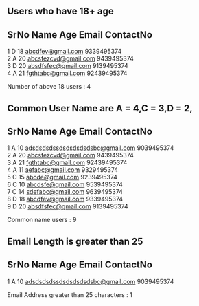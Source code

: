 Users who have 18+ age
----------------------------------------------------------------------------------------------------
SrNo      Name                Age       Email                                   ContactNo           
----------------------------------------------------------------------------------------------------
1         D                   18        abcdfev@gmail.com                       9339495374          
2         A                   20        abcsfezcvd@gmail.com                    9439495374          
3         D                   20        absdfsfec@gmail.com                     9139495374          
4         A                   21        fgthtabc@gmail.com                      92439495374         

Number of above 18 users : 4




Common User Name are A  = 4,C  = 3,D  = 2,
----------------------------------------------------------------------------------------------------
SrNo      Name                Age       Email                                   ContactNo           
----------------------------------------------------------------------------------------------------
1         A                   10        adsdsdsdssdsdsdsdsdsbc@gmail.com        9039495374          
2         A                   20        abcsfezcvd@gmail.com                    9439495374          
3         A                   21        fgthtabc@gmail.com                      92439495374         
4         A                   11        aefabc@gmail.com                        9329495374          
5         C                   15        abcde@gmail.com                         9239495374          
6         C                   10        abcdsfe@gmail.com                       9539495374          
7         C                   14        sdefabc@gmail.com                       9639495374          
8         D                   18        abcdfev@gmail.com                       9339495374          
9         D                   20        absdfsfec@gmail.com                     9139495374          

Common name users : 9




Email Length is greater than 25
----------------------------------------------------------------------------------------------------
SrNo      Name                Age       Email                                   ContactNo           
----------------------------------------------------------------------------------------------------
1         A                   10        adsdsdsdssdsdsdsdsdsbc@gmail.com        9039495374          

Email Address greater than 25 characters : 1



